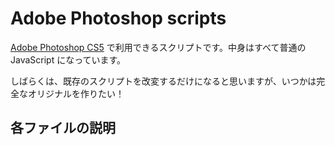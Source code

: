 # Adobe Photoshop scripts

<a class="item url" href="http://www.amazon.co.jp/exec/obidos/ASIN/B003F783DG/asiamoth-mt-22/">Adobe Photoshop CS5</a> で利用できるスクリプトです。中身はすべて普通の JavaScript になっています。

しばらくは、既存のスクリプトを改変するだけになると思いますが、いつかは完全なオリジナルを作りたい！

## 各ファイルの説明


